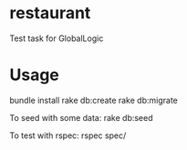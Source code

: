 restaurant
==========
Test task for GlobalLogic

Usage
==========
bundle install
rake db:create
rake db:migrate

To seed with some data:
rake db:seed

To test with rspec:
rspec spec/
